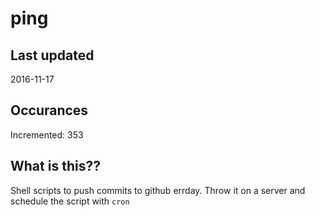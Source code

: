 # ping

## Last updated
2016-11-17

## Occurances
Incremented: 353

## What is this?? 
Shell scripts to push commits to github errday. Throw it on a server and schedule the script with `cron`
